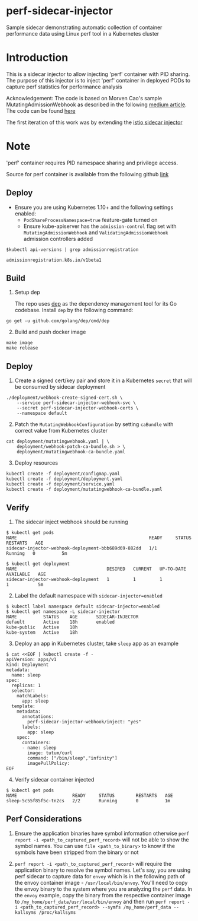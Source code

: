 # perf-sidecar-injector
Sample sidecar demonstrating automatic collection of container performance data using Linux perf tool in a Kubernetes cluster

# Introduction
This is a sidecar injector to allow injecting 'perf' container with PID sharing.<br>
The purpose of this injector is to inject 'perf' container in deployed PODs to capture perf statistics for
performance analysis

Acknowledgement: The code is based on Morven Cao's sample MutatingAdmissionWebhook as described in the following [medium article](https://medium.com/ibm-cloud/diving-into-kubernetes-mutatingadmissionwebhook-6ef3c5695f74). The code can be found [here](https://github.com/morvencao/kube-mutating-webhook-tutorial)

The first iteration of this work was by extending the [istio sidecar injector](https://github.com/bpradipt/istio)

# Note
'perf' container requires PID namespace sharing and privilege access.

Source for perf container is available from the following github [link](https://github.com/bpradipt/perf-container)

## Deploy
- Ensure you are using Kubernetes 1.10+ and the following settings enabled:
  - `PodShareProcessNamespace=true` feature-gate turned on
  - Ensure kube-apiserver has the `admission-control` flag set with `MutatingAdmissionWebhook` and `ValidatingAdmissionWebhook` admission controllers added
```
$kubectl api-versions | grep admissionregistration

admissionregistration.k8s.io/v1beta1
```

## Build

1. Setup dep

   The repo uses [dep](https://github.com/golang/dep) as the dependency management tool for its Go codebase. Install `dep` by the following command:
```
go get -u github.com/golang/dep/cmd/dep
```

2. Build and push docker image
   
```
make image
make release
```

## Deploy

1. Create a signed cert/key pair and store it in a Kubernetes `secret` that will be consumed by sidecar deployment

```
./deployment/webhook-create-signed-cert.sh \
    --service perf-sidecar-injector-webhook-svc \
    --secret perf-sidecar-injector-webhook-certs \
    --namespace default
```

2. Patch the `MutatingWebhookConfiguration` by setting `caBundle` with correct value from Kubernetes cluster
```
cat deployment/mutatingwebhook.yaml | \
    deployment/webhook-patch-ca-bundle.sh > \
    deployment/mutatingwebhook-ca-bundle.yaml
```

3. Deploy resources
```
kubectl create -f deployment/configmap.yaml
kubectl create -f deployment/deployment.yaml
kubectl create -f deployment/service.yaml
kubectl create -f deployment/mutatingwebhook-ca-bundle.yaml
```

## Verify

1. The sidecar inject webhook should be running
```
$ kubectl get pods
NAME                                                  READY     STATUS    RESTARTS   AGE
sidecar-injector-webhook-deployment-bbb689d69-882dd   1/1       Running   0          5m

$ kubectl get deployment
NAME                                  DESIRED   CURRENT   UP-TO-DATE   AVAILABLE   AGE
sidecar-injector-webhook-deployment   1         1         1            1           5m
```

2. Label the default namespace with `sidecar-injector=enabled`
```
$ kubectl label namespace default sidecar-injector=enabled
$ kubectl get namespace -L sidecar-injector
NAME          STATUS    AGE       SIDECAR-INJECTOR
default       Active    18h       enabled
kube-public   Active    18h
kube-system   Active    18h
```

3. Deploy an app in Kubernetes cluster, take `sleep` app as an example
```
$ cat <<EOF | kubectl create -f -
apiVersion: apps/v1
kind: Deployment
metadata:
  name: sleep
spec:
  replicas: 1
  selector:
    matchLabels:
      app: sleep
  template:
    metadata:
      annotations:
        perf-sidecar-injector-webhook/inject: "yes"
      labels:
        app: sleep
    spec:
      containers:
      - name: sleep
        image: tutum/curl
        command: ["/bin/sleep","infinity"]
        imagePullPolicy: 
EOF
```

4. Verify sidecar container injected
```
$ kubectl get pods
NAME                     READY     STATUS        RESTARTS   AGE
sleep-5c55f85f5c-tn2cs   2/2       Running       0          1m
```

## Perf Considerations

1. Ensure the application binaries have symbol information otherwise `perf report -i <path_to_captured_perf_record>` will not be able to show the symbol names. You can use `file <path_to_binary>` to know if the symbols have been stripped from the binary or not

2. `perf report -i <path_to_captured_perf_record>` will require the application binary to resolve the symbol names. Let's say, you are using perf sidecar to capture data for `envoy` which is in the following path of the envoy container image - `/usr/local/bin/envoy`. 
You'll need to copy the envoy binary to the system where you are analyzing the `perf` data. In the `envoy` example, copy the binary from the respective container image to `/my_home/perf_data/usr/local/bin/envoy` and then run `perf report -i <path_to_captured_perf_record> --symfs /my_home/perf_data --kallsyms /proc/kallsyms`
